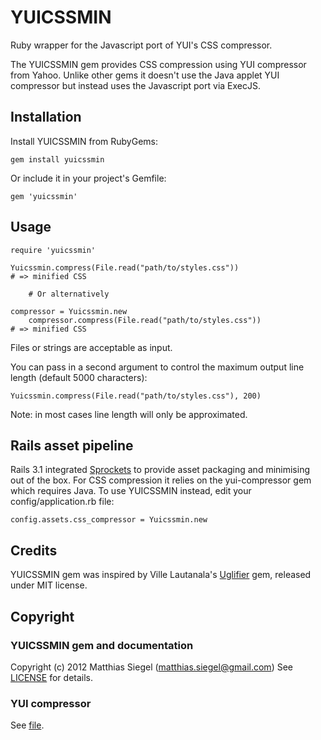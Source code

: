 # YUICSSMIN
Ruby wrapper for the Javascript port of YUI's CSS compressor.

The YUICSSMIN gem provides CSS compression using YUI compressor from Yahoo. Unlike other gems it doesn't use the Java applet YUI compressor but instead uses the Javascript port via ExecJS. 

## Installation
Install YUICSSMIN from RubyGems:

    gem install yuicssmin

Or include it in your project's Gemfile:

    gem 'yuicssmin'

## Usage

    require 'yuicssmin'
    
    Yuicssmin.compress(File.read("path/to/styles.css"))
    # => minified CSS
    
		# Or alternatively
    
    compressor = Yuicssmin.new
		compressor.compress(File.read("path/to/styles.css"))
    # => minified CSS

Files or strings are acceptable as input.

You can pass in a second argument to control the maximum output line length (default 5000 characters):

    Yuicssmin.compress(File.read("path/to/styles.css"), 200)

Note: in most cases line length will only be approximated.

## Rails asset pipeline
Rails 3.1 integrated [Sprockets](https://github.com/sstephenson/sprockets) to provide asset packaging and minimising out of the box. For CSS compression it relies on the yui-compressor gem which requires Java. To use YUICSSMIN instead, edit your config/application.rb file:

    config.assets.css_compressor = Yuicssmin.new

## Credits
YUICSSMIN gem was inspired by Ville Lautanala's [Uglifier](https://github.com/lautis/uglifier) gem, released under MIT license.

## Copyright

### YUICSSMIN gem and documentation
Copyright (c) 2012 Matthias Siegel (matthias.siegel@gmail.com)
See [LICENSE](https://github.com/matthiassiegel/yuicssmin/blob/master/LICENSE.md) for details.

### YUI compressor
See [file](https://github.com/matthiassiegel/yuicssmin/blob/master/lib/yuicssmin/cssmin.js).